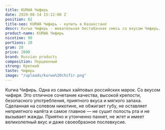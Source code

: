 ```yaml
---
title: KURWA Чифирь
date: 2020-08-14 15:12:00 Z
position: 62
title-seo: KURWA Чифирь - купить в Казахстане
descr: Kurwa Чифирь - жевательная бестабачная смесь со вкусом Чифирь.
product-name: KURWA Чифирь
nicotine: 90
portions: 20
gram: 20
price: 2000
brand: Russian products
composition: Порционный
strong: Крепкий
taste: Чифирь
image: "/uploads/kurwa%20chifir.png"
---
```


Kurwa Чифирь. 
Одна из самых хайповых российских марок. 
Со вкусом чифиря.
Это отличное сочетание качества, высокой крепости, безопасного употребления, приятного вкуса и мягкого запаха. Сделанная на солевом никотине, не обжигает губу, не оставляет неприятного налёта и самое главное — не сушит полость рта и не вызывает жажды.
Приятно и утонченно пахнет, не жгет и имеет великолепный вкус и даже своеобразное послевкусие.
